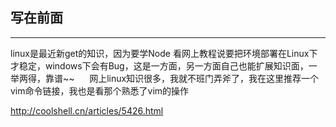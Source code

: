 ## 写在前面
***
  linux是最近新get的知识，因为要学Node 看网上教程说要把环境部署在Linux下才稳定，windows下会有Bug，这是一方面，另一方面自己也能扩展知识面，一举两得，靠谱~~    
  
  网上linux知识很多，我就不班门弄斧了，我在这里推荐一个vim命令链接，我也是看那个熟悉了vim的操作    
  
  http://coolshell.cn/articles/5426.html
